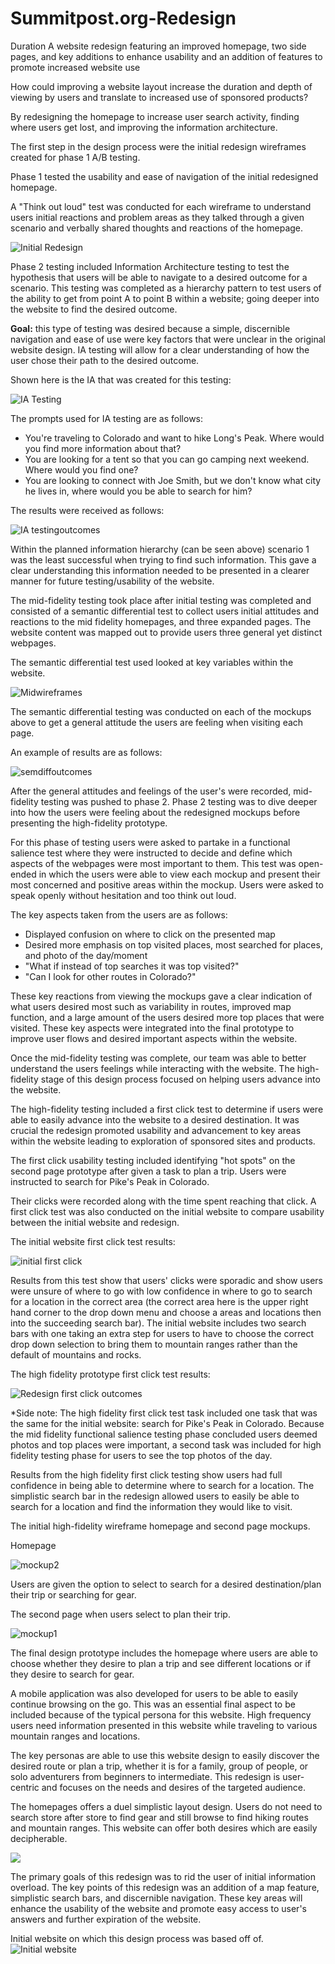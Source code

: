 # Summitpost.org-Redesign

Duration
A website redesign featuring an improved homepage, two side pages, and key additions to enhance usability and an addition of features to promote increased website use

How could improving a website layout increase the duration and depth of viewing by users and translate to increased use of sponsored products?

By redesigning the homepage to increase user search activity, finding where users get lost, and improving the information architecture. 

The first step in the design process were the initial redesign wireframes created for phase 1 A/B testing. 

Phase 1 tested the usability and ease of navigation of the initial redesigned homepage.

A "Think out loud" test was conducted for each wireframe to understand users initial reactions and problem areas as they talked through a given scenario and verbally shared thoughts and reactions of the homepage. 
 
![Initial Redesign](https://github.com/MichelePiot/Summitpost.org-Redesign/blob/master/Initial%20Redesign%20A:B%20Testing.png)

Phase 2 testing included Information Architecture testing to test the hypothesis that users will be able to navigate to a desired outcome for a scenario. This testing was completed as a hierarchy pattern to test users of the ability to get from point A to point B within a website; going deeper into the website to find the desired outcome. 

**Goal:** this type of testing was desired because a simple, discernible navigation and ease of use were key factors that were unclear in the original website design. IA testing will allow for a clear understanding of how the user chose their path to the desired outcome. 

Shown here is the IA that was created for this testing:

![IA Testing](https://github.com/MichelePiot/Summitpost.org-Redesign/blob/master/ProjectFiles/IAtesting.png) 

The prompts used for IA testing are as follows:

* You're traveling to Colorado and want to hike Long's Peak.  Where would you find more information about that?
* You are looking for a tent so that you can go camping next weekend.  Where would you find one?
* You are looking to connect with Joe Smith, but we don't know what city he lives in, where would you be able to search for him?

The results were received as follows: 

![IA testingoutcomes](https://github.com/MichelePiot/Summitpost.org-Redesign/blob/master/ProjectFiles/IAtestingOutcomes.png)

Within the planned information hierarchy (can be seen above) scenario 1 was the least successful when trying to find such information. This gave a clear understanding this information needed to be presented in a clearer manner for future testing/usability of the website.

The mid-fidelity testing took place after initial testing was completed and consisted of a semantic differential test to collect users initial attitudes and reactions to the mid fidelity homepages, and three expanded pages. The website content was mapped out to provide users three general yet distinct webpages.  

The semantic differential test used looked at key variables within the website. 


![Midwireframes](https://github.com/MichelePiot/Summitpost.org-Redesign/blob/master/ProjectFiles/Mid-fidelity%20testing%20wireframes.png)

The semantic differential testing was conducted on each of the mockups above to get a general attitude the users are feeling when visiting each page. 

An example of results are as follows:

![semdiffoutcomes](https://github.com/MichelePiot/Summitpost.org-Redesign/blob/master/ProjectFiles/SemanticDiff.Testing-Mid%20fidelity.png)

After the general attitudes and feelings of the user's were recorded, mid-fidelity testing was pushed to phase 2. Phase 2 testing was to dive deeper into how the users were feeling about the redesigned mockups before presenting the high-fidelity prototype.

For this phase of testing users were asked to partake in a functional salience test where they were instructed to decide and define which aspects of the webpages were most important to them. This test was open-ended in which the users were able to view each mockup and present their most concerned and positive areas within the mockup. Users were asked to speak openly without hesitation and too think out loud. 

The key aspects taken from the users are as follows:

* Displayed confusion on where to click on the presented map
* Desired more emphasis on top visited places, most searched for places, and photo of the day/moment
* "What if instead of top searches it was top visited?"
* "Can I look for other routes in Colorado?"

These key reactions from viewing the mockups gave a clear indication of what users desired most such as variability in routes, improved map function, and a large amount of the users desired more top places that were visited. These key aspects were integrated into the final prototype to improve user flows and desired important aspects within the website. 

Once the mid-fidelity testing was complete, our team was able to better understand the users feelings while interacting with the website. The high-fidelity stage of this design process focused on helping users advance into the website.

The high-fidelity testing included a first click test to determine if users were able to easily advance into the website to a desired destination. It was crucial the redesign promoted usability and advancement to key areas within the website leading to exploration of sponsored sites and products.  

The first click usability testing included identifying "hot spots" on the second page prototype after given a task to plan a trip. Users were instructed to search for Pike's Peak in Colorado.

Their clicks were recorded along with the time spent reaching that click. A first click test was also conducted on the initial website to compare usability between the initial website and redesign. 

The initial website first click test results:

![initial first click](https://github.com/MichelePiot/Summitpost.org-Redesign/blob/master/ProjectFiles/FirstClick%20Initial%20Website.png)

Results from this test show that users' clicks were sporadic and show users were unsure of where to go with low confidence in where to go to search for a location in the correct area (the correct area here is the upper right hand corner to the drop down menu and choose a areas and locations then into the succeeding search bar). The initial website includes two search bars with one taking an extra step for users to have to choose the correct drop down selection to bring them to mountain ranges rather than the default of mountains and rocks. 

The high fidelity prototype first click test results:

![Redesign first click outcomes](https://github.com/MichelePiot/Summitpost.org-Redesign/blob/master/ProjectFiles/FirstClick%20Testing%20Redesign.png)

*Side note: The high fidelity first click test task included one task that was the same for the initial website: search for Pike's Peak in Colorado. Because the mid fidelity functional salience testing phase concluded users deemed photos and top places were important, a second task was included for high fidelity testing phase for users to see the top photos of the day. 

Results from the high fidelity first click testing show users had full confidence in being able to determine where to search for a location. The simplistic search bar in the redesign allowed users to easily be able to search for a location and find the information they would like to visit. 

The initial high-fidelity wireframe homepage and second page mockups. 

Homepage

![mockup2](https://github.com/MichelePiot/Summitpost.org-Redesign/blob/master/Second%20Redesign2-Homepage.png)

Users are given the option to select to search for a desired destination/plan their trip or searching for gear. 

The second page when users select to plan their trip.

![mockup1](https://github.com/MichelePiot/Summitpost.org-Redesign/blob/master/Second%20Redesign1-Homepage.png)

The final design prototype includes the homepage where users are able to choose whether they desire to plan a trip and see different locations or if they desire to search for gear. 

A mobile application was also developed for users to be able to easily continue browsing on the go. This was an essential final aspect to be included because of the typical persona for this website. High frequency users need information presented in this website while traveling to various mountain ranges and locations. 

The key personas are able to use this website design to easily discover the desired route or plan a trip, whether it is for a family, group of people, or solo adventurers from beginners to intermediate. This redesign is user-centric and focuses on the needs and desires of the targeted audience. 

The homepages offers a duel simplistic layout design. Users do not need to search store after store to find gear and still browse to find hiking routes and mountain ranges. This website can offer both desires which are easily decipherable. 

![](https://github.com/MichelePiot/Summitpost.org-Redesign/blob/master/ProjectFiles/Final%20Design%20Prototype.png)


The primary goals of this redesign was to rid the user of initial information overload. The key points of this redesign was an addition of a map feature, simplistic search bars, and discernible navigation. These key areas will enhance the usability of the website and promote easy access to user's answers and further expiration of the website. 

Initial website on which this design process was based off of.  
![Initial website](https://github.com/MichelePiot/Summitpost.org-Redesign/blob/master/ProjectFiles/Initialwebsite.png)
